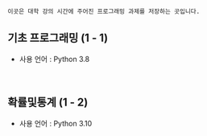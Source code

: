 ```
이곳은 대학 강의 시간에 주어진 프로그래밍 과제를 저장하는 곳입니다.
```
## 기초 프로그래밍 (1 - 1)
- 사용 언어 : Python 3.8

<br>

## 확률및통계 (1 - 2)
- 사용 언어 : Python 3.10
